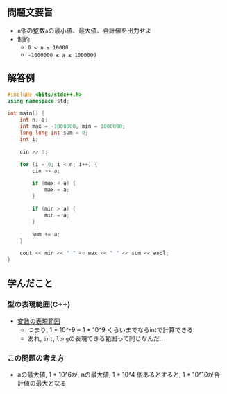 ## 問題文要旨
- `n`個の整数`a`の最小値、最大値、合計値を出力せよ
- 制約
    - `0 < n ≤ 10000`
    - `-1000000 ≤ a ≤ 1000000`
## 解答例
```cpp
#include <bits/stdc++.h>
using namespace std;

int main() {
	int n, a;
	int max = -1000000, min = 1000000;
	long long int sum = 0;
	int i;

	cin >> n;

	for (i = 0; i < n; i++) {
		cin >> a;

		if (max < a) {
			max = a;
		}

		if (min > a) {
			min = a;
		}

		sum += a;
	}

	cout << min << " " << max << " " << sum << endl;
}
```
## 学んだこと
### 型の表現範囲(C++)
- [変数の表現範囲](https://judge.u-aizu.ac.jp/onlinejudge/commentary.jsp?id=ITP1_4_D&pattern=pre&type=language)
    - つまり, 1 * 10^-9 ~ 1 * 10^9 くらいまでならintで計算できる
    - あれ, `int`, `long`の表現できる範囲って同じなんだ..
### この問題の考え方
- aの最大値, 1 * 10^6が, nの最大値, 1 * 10^4 個あるとすると, 1 * 10^10が合計値の最大となる